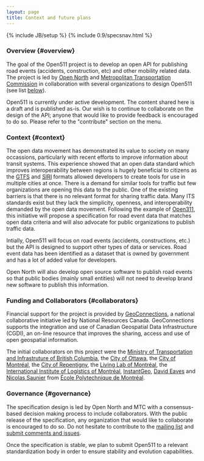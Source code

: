 ```yaml
---
layout: page
title: Context and future plans
---
```

{% include JB/setup %}
{% include 0.9/specsnav.html %}

### Overview {#overview}

The goal of the Open511 project is to develop an open API for publishing road events (accidents, construction, etc) and other mobility related data. The project is led by [Open North](http://www.opennorth.ca) and [Metropolitan Transportation Commission](http://www.mtc.ca.gov/) in collaboration with several organizations to design Open511 (see list [below](#collaborators)).

Open511 is currently under active development. The content shared here is a draft and is published as-is. Our wish is to continue to collaborate on the design of the API; anyone that would like to provide feedback is encouraged to do so. Please refer to the "contribute" section on the menu.

### Context {#context}

The open data movement has demonstrated its value to society on many occassions, particularly with recent efforts to improve information about transit systems. This experience showed that an open data standard which improves interoperability between regions is hugely beneficial to citizens as the [GTFS](https://developers.google.com/transit/gtfs/) and [SIRI](http://www.kizoom.com/standards/siri/overview.htm) formats allowed developers to create tools for use in multiple cities at once. There is a demand for similar tools for traffic but few organizations are opening this data to the public. One of the existing barriers is that there is no relevant format for sharing traffic data. Many ITS standards exist but they lack the simplicity, openness, and interoperability demanded by the open data movement. Following the example of [Open311](http://open311.org/), this initiative will propose a specification for road event data that matches open data criteria and will also advocate for public organizations to publish traffic data.

Intially, Open511 will focus on road events (accidents, constructions, etc.) but the API is designed to support other types of data or services. Road event data has been identified as a dataset that is owned by government and has a lot of added value for developers.

Open North will also develop open source software to publish road events so that public bodies (mainly small entities) will not need to develop brand new software to publish this information.

### Funding and Collaborators {#collaborators}

Financial support for the project is provided by [GeoConnections](http://geoconnections.nrcan.gc.ca/), a national collaborative initiative led by National Resources Canada. GeoConnections supports the integration and use of Canadian Geospatial Data Infrastructure (CGDI), an on-line resource that improves the sharing, access and use of open geospatial information.

The initial collaborators on this project were the [Ministry of Transportation and Infrastruture of British Columbia](http://www.gov.bc.ca/tran/), the [City of Ottawa](http://ottawa.ca/), the [City of Montréal](http://ville.montreal.qc.ca/), the [City of Repentigny](http://www.ville.repentigny.qc.ca/), the [Living Lab of Montréal](http://www.livinglabmontreal.org/), the [International Institute of Logistics of Montréal](http://www.iilm.ca/), [InstantGeo](http://www.instantgeo.com/), [David Eaves](http://eaves.ca/) and [Nicolas Saunier](http://n.saunier.free.fr/saunier/) from [École Polytechnique de Montréal](http://www.polymtl.ca/). 

### Governance {#governance}

The specification design is led by Open North and MTC with a consensus-based decision making process to include collaborators. With the public release of the specification, any organization that would like to collaborate is encouraged to do so. Do not hesitate to contribute to the [mailing list](https://groups.google.com/forum/?fromgroups#!forum/open511) and [submit comments and issues](https://github.com/open511/Open511API/issues).

Once the specification is stable, we plan to submit Open511 to a relevant standardization body in order to ensure stability and evolution capabilities.
